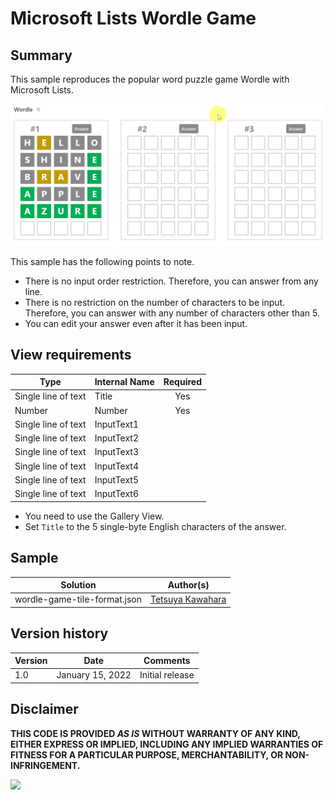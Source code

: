 # Microsoft Lists Wordle Game

## Summary
This sample reproduces the popular word puzzle game Wordle with Microsoft Lists.

![screenshot of the sample](./assets/screenshot.gif)

This sample has the following points to note.
- There is no input order restriction. Therefore, you can answer from any line.
- There is no restriction on the number of characters to be input. Therefore, you can answer with any number of characters other than 5.
- You can edit your answer even after it has been input.

## View requirements

|Type               |Internal Name|Required|
|-------------------|-------------|:------:|
|Single line of text|Title        |Yes     |
|Number             |Number       |Yes     |
|Single line of text|InputText1   |        |
|Single line of text|InputText2   |        |
|Single line of text|InputText3   |        |
|Single line of text|InputText4   |        |
|Single line of text|InputText5   |        |
|Single line of text|InputText6   |        |

- You need to use the Gallery View.
- Set `Title` to the 5 single-byte English characters of the answer.

## Sample

Solution                     |Author(s)
-----------------------------|---------------------------
wordle-game-tile-format.json |[Tetsuya Kawahara](https://twitter.com/techan_k)

## Version history

Version |Date             |Comments
--------|-----------------|--------------------------------
1.0     |January 15, 2022 |Initial release

## Disclaimer
**THIS CODE IS PROVIDED *AS IS* WITHOUT WARRANTY OF ANY KIND, EITHER EXPRESS OR IMPLIED, INCLUDING ANY IMPLIED WARRANTIES OF FITNESS FOR A PARTICULAR PURPOSE, MERCHANTABILITY, OR NON-INFRINGEMENT.**

<img src="https://pnptelemetry.azurewebsites.net/list-formatting/view-samples/wordle-game-tile-format" />